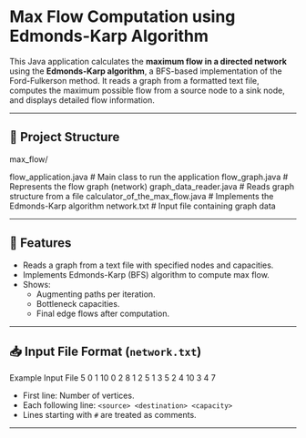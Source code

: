 # Max Flow Computation using Edmonds-Karp Algorithm

This Java application calculates the **maximum flow in a directed network** using the **Edmonds-Karp algorithm**, a BFS-based implementation of the Ford-Fulkerson method. It reads a graph from a formatted text file, computes the maximum possible flow from a source node to a sink node, and displays detailed flow information.

---

## 📁 Project Structure

max_flow/

flow_application.java # Main class to run the application
flow_graph.java # Represents the flow graph (network)
graph_data_reader.java # Reads graph structure from a file
calculator_of_the_max_flow.java # Implements the Edmonds-Karp algorithm
network.txt # Input file containing graph data


---

## 🧠 Features

- Reads a graph from a text file with specified nodes and capacities.
- Implements Edmonds-Karp (BFS) algorithm to compute max flow.
- Shows:
  - Augmenting paths per iteration.
  - Bottleneck capacities.
  - Final edge flows after computation.

---

## 📥 Input File Format (`network.txt`)

Example Input File
5
0 1 10
0 2 8
1 2 5
1 3 5
2 4 10
3 4 7


- First line: Number of vertices.
- Each following line: `<source> <destination> <capacity>`
- Lines starting with `#` are treated as comments.

---


